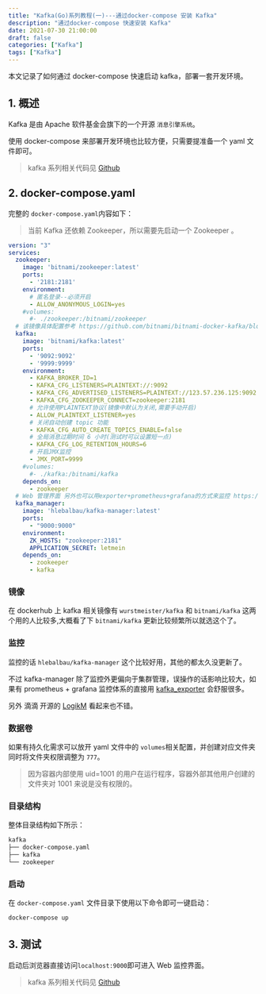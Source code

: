 ```yaml
---
title: "Kafka(Go)系列教程(一)---通过docker-compose 安装 Kafka"
description: "通过docker-compose 快速安装 Kafka"
date: 2021-07-30 21:00:00
draft: false
categories: ["Kafka"]
tags: ["Kafka"]
---
```


本文记录了如何通过 docker-compose 快速启动 kafka，部署一套开发环境。

<!--more-->

## 1. 概述

Kafka 是由 Apache 软件基金会旗下的一个开源 `消息引擎系统`。

使用 docker-compose 来部署开发环境也比较方便，只需要提准备一个 yaml 文件即可。

> kafka 系列相关代码见 [Github][Github]



## 2. docker-compose.yaml

完整的 `docker-compose.yaml`内容如下：

> 当前 Kafka 还依赖 Zookeeper，所以需要先启动一个 Zookeeper 。

```yaml
version: "3"
services:
  zookeeper:
    image: 'bitnami/zookeeper:latest'
    ports:
      - '2181:2181'
    environment:
      # 匿名登录--必须开启
      - ALLOW_ANONYMOUS_LOGIN=yes
    #volumes:
      #- ./zookeeper:/bitnami/zookeeper
  # 该镜像具体配置参考 https://github.com/bitnami/bitnami-docker-kafka/blob/master/README.md
  kafka:
    image: 'bitnami/kafka:latest'
    ports:
      - '9092:9092'
      - '9999:9999'
    environment:
      - KAFKA_BROKER_ID=1
      - KAFKA_CFG_LISTENERS=PLAINTEXT://:9092
      - KAFKA_CFG_ADVERTISED_LISTENERS=PLAINTEXT://123.57.236.125:9092
      - KAFKA_CFG_ZOOKEEPER_CONNECT=zookeeper:2181
      # 允许使用PLAINTEXT协议(镜像中默认为关闭,需要手动开启)
      - ALLOW_PLAINTEXT_LISTENER=yes
      # 关闭自动创建 topic 功能
      - KAFKA_CFG_AUTO_CREATE_TOPICS_ENABLE=false
      # 全局消息过期时间 6 小时(测试时可以设置短一点)
      - KAFKA_CFG_LOG_RETENTION_HOURS=6
      # 开启JMX监控
      - JMX_PORT=9999
    #volumes:
      #- ./kafka:/bitnami/kafka
    depends_on:
      - zookeeper
  # Web 管理界面 另外也可以用exporter+prometheus+grafana的方式来监控 https://github.com/danielqsj/kafka_exporter
  kafka_manager:
    image: 'hlebalbau/kafka-manager:latest'
    ports:
      - "9000:9000"
    environment:
      ZK_HOSTS: "zookeeper:2181"
      APPLICATION_SECRET: letmein
    depends_on:
      - zookeeper
      - kafka
```



### 镜像

在 dockerhub 上 kafka 相关镜像有 `wurstmeister/kafka` 和 `bitnami/kafka` 这两个用的人比较多,大概看了下 `bitnami/kafka` 更新比较频繁所以就选这个了。

### 监控

监控的话 `hlebalbau/kafka-manager` 这个比较好用，其他的都太久没更新了。

不过 kafka-manager 除了监控外更偏向于集群管理，误操作的话影响比较大，如果有 prometheus + grafana 监控体系的直接用 [kafka_exporter](https://github.com/danielqsj/kafka_exporter) 会舒服很多。

另外 滴滴 开源的 [LogikM](https://github.com/didi/LogiKM) 看起来也不错。



### 数据卷

如果有持久化需求可以放开 yaml 文件中的 `volumes`相关配置，并创建对应文件夹同时将文件夹权限调整为 `777`。

> 因为容器内部使用 uid=1001 的用户在运行程序，容器外部其他用户创建的文件夹对 1001 来说是没有权限的。



### 目录结构

整体目录结构如下所示：

```sh
kafka
├── docker-compose.yaml
├── kafka
└── zookeeper
```



### 启动

在 `docker-compose.yaml` 文件目录下使用以下命令即可一键启动：

```sh
docker-compose up
```



## 3. 测试

启动后浏览器直接访问`localhost:9000`即可进入 Web 监控界面。



> kafka 系列相关代码见 [Github][Github]



[github]:https://github.com/lixd/kafka-go-example